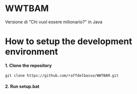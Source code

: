 # WWTBAM
Versione di "Chi vuol essere milionario?" in Java

# How to setup the development environment
#### 1. Clone the repository
```
git clone https://github.com/raffdelbasso/WWTBAM.git
```
#### 2. Run setup.bat
